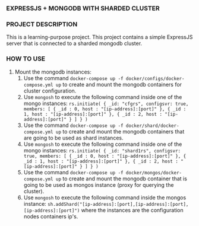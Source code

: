 ### EXPRESSJS + MONGODB WITH SHARDED CLUSTER

### PROJECT DESCRIPTION
This is a learning-purpose project. This project contains a simple ExpressJS server that is connected to a sharded mongodb cluster.

### HOW TO USE

1. Mount the mongodb instances:
   1. Use the command `docker-compose up -f docker/configs/docker-compose.yml up` to create and mount the mongodb containers for cluster configuration.
   2. Use `mongosh` to execute the following command inside one of the mongo instances: `rs.initiate(
  {
    _id: "cfgrs",
    configsvr: true,
    members: [
      { _id : 0, host : "[ip-address]:[port]" },
      { _id : 1, host : "[ip-address]:[port]" },
      { _id : 2, host : "[ip-address]:[port]" }
    ]
  }
)`
   3. Use the command `docker-compose up -f docker/shard/docker-compose.yml up` to create and mount the mongodb containers that are going to be used as shard instances.
   4. Use `mongosh` to execute the following command inside one of the mongo instances: `rs.initiate(
  {
    _id: "shard1rs",
    configsvr: true,
    members: [
      { _id : 0, host : "[ip-address]:[port]" },
      { _id : 1, host : "[ip-address]:[port]" },
      { _id : 2, host : "[ip-address]:[port]" }
    ]
  }
)`
   5. Use the command `docker-compose up -f docker/mongos/docker-compose.yml up` to create and mount the mongodb container that is going to be used as mongos instance (proxy for querying the cluster).
   6. Use `mongosh` to execute the following command inside the mongos instance: `sh.addShard("[ip-address]:[port],[ip-address]:[port],[ip-address]:[port]")` where the instances are the configuration nodes containers ip's.
